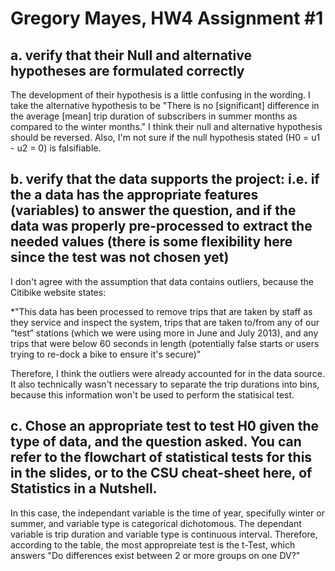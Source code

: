 # Gregory Mayes, HW4 Assignment #1

## a. verify that their Null and alternative hypotheses are formulated correctly

The development of their hypothesis is a little confusing in the wording. I take the alternative hypothesis to be "There is no [significant] difference in the average [mean] trip duration of subscribers in summer months as compared to the winter months." I think their null and alternative hypothesis should be reversed. Also, I'm not sure if the null hypothesis stated (H0 = u1 - u2 = 0) is falsifiable.

## b. verify that the data supports the project: i.e. if the a data has the appropriate features (variables) to answer the question, and if the data was properly pre-processed to extract the needed values (there is some flexibility here since the test was not chosen yet)

I don't agree with the assumption that data contains outliers, because the Citibike website states:

*"This data has been processed to remove trips that are taken by staff as they service and inspect the system, trips that are taken to/from any of our “test” stations (which we were using more in June and July 2013), and any trips that were below 60 seconds in length (potentially false starts or users trying to re-dock a bike to ensure it's secure)"

Therefore, I think the outliers were already accounted for in the data source. It also technically wasn't necessary to separate the trip durations into bins, because this information won't be used to perform the statisical test.

## c. Chose an appropriate test to test H0 given the type of data, and the question asked. You can refer to the flowchart of statistical tests for this in the slides, or to the CSU cheat-sheet here, of Statistics in a Nutshell.

In this case, the independant variable is the time of year, specifully winter or summer, and variable type is categorical dichotomous. The dependant variable is trip duration and variable type is continuous interval. Therefore, according to the table, the most appropreiate test is the t-Test, which answers "Do differences exist between 2 or more groups on one DV?"
